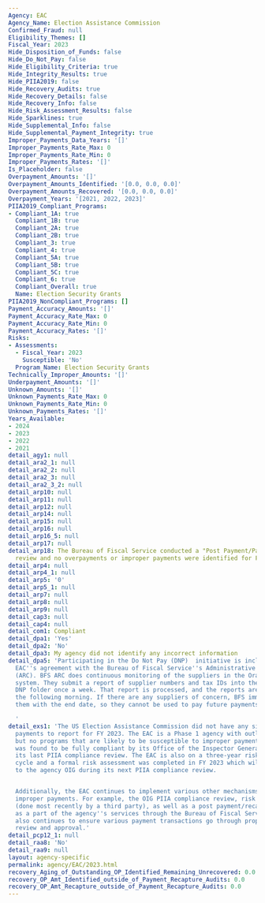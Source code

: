```yaml
---
Agency: EAC
Agency_Name: Election Assistance Commission
Confirmed_Fraud: null
Eligibility_Themes: []
Fiscal_Year: 2023
Hide_Disposition_of_Funds: false
Hide_Do_Not_Pay: false
Hide_Eligibility_Criteria: true
Hide_Integrity_Results: true
Hide_PIIA2019: false
Hide_Recovery_Audits: true
Hide_Recovery_Details: false
Hide_Recovery_Info: false
Hide_Risk_Assessment_Results: false
Hide_Sparklines: true
Hide_Supplemental_Info: false
Hide_Supplemental_Payment_Integrity: true
Improper_Payments_Data_Years: '[]'
Improper_Payments_Rate_Max: 0
Improper_Payments_Rate_Min: 0
Improper_Payments_Rates: '[]'
Is_Placeholder: false
Overpayment_Amounts: '[]'
Overpayment_Amounts_Identified: '[0.0, 0.0, 0.0]'
Overpayment_Amounts_Recovered: '[0.0, 0.0, 0.0]'
Overpayment_Years: '[2021, 2022, 2023]'
PIIA2019_Compliant_Programs:
- Compliant_1A: true
  Compliant_1B: true
  Compliant_2A: true
  Compliant_2B: true
  Compliant_3: true
  Compliant_4: true
  Compliant_5A: true
  Compliant_5B: true
  Compliant_5C: true
  Compliant_6: true
  Compliant_Overall: true
  Name: Election Security Grants
PIIA2019_NonCompliant_Programs: []
Payment_Accuracy_Amounts: '[]'
Payment_Accuracy_Rate_Max: 0
Payment_Accuracy_Rate_Min: 0
Payment_Accuracy_Rates: '[]'
Risks:
- Assessments:
  - Fiscal_Year: 2023
    Susceptible: 'No'
  Program_Name: Election Security Grants
Technically_Improper_Amounts: '[]'
Underpayment_Amounts: '[]'
Unknown_Amounts: '[]'
Unknown_Payments_Rate_Max: 0
Unknown_Payments_Rate_Min: 0
Unknown_Payments_Rates: '[]'
Years_Available:
- 2024
- 2023
- 2022
- 2021
detail_agy1: null
detail_ara2_1: null
detail_ara2_2: null
detail_ara2_3: null
detail_ara2_3_2: null
detail_arp10: null
detail_arp11: null
detail_arp12: null
detail_arp14: null
detail_arp15: null
detail_arp16: null
detail_arp16_5: null
detail_arp17: null
detail_arp18: The Bureau of Fiscal Service conducted a "Post Payment/Payment Recapture"
  review and no overpayments or improper payments were identified for FY 2023.
detail_arp4: null
detail_arp4_1: null
detail_arp5: '0'
detail_arp5_1: null
detail_arp7: null
detail_arp8: null
detail_arp9: null
detail_cap3: null
detail_cap4: null
detail_com1: Compliant
detail_dpa1: 'Yes'
detail_dpa2: 'No'
detail_dpa3: My agency did not identify any incorrect information
detail_dpa5: 'Participating in the Do Not Pay (DNP)  initiative is included in the
  EAC''s agreement with the Bureau of Fiscal Service''s Administrative Resource Center''s
  (ARC). BFS ARC does continuous monitoring of the suppliers in the Oracle financial
  system. They submit a report of supplier numbers and tax IDs into the Federal Reserve
  DNP folder once a week. That report is processed, and the reports are available
  the following morning. If there are any suppliers of concern, BFS immediately deactivates
  them with the end date, so they cannot be used to pay future payments.

  '
detail_exs1: 'The US Election Assistance Commission did not have any significant improper
  payments to report for FY 2023. The EAC is a Phase 1 agency with outlays over $10M,
  but no programs that are likely to be susceptible to improper payments. The EAC
  was found to be fully compliant by its Office of the Inspector General (OIG) in
  its last PIIA compliance review. The EAC is also on a three-year risk assessment
  cycle and a formal risk assessment was completed in FY 2023 which will be provided
  to the agency OIG during its next PIIA compliance review.


  Additionally, the EAC continues to implement various other mechanisms to prevent
  improper payments. For example, the OIG PIIA compliance review, risk assessments
  (done most recently by a third party), as well as a post payment/recapture audit
  as a part of the agency''s services through the Bureau of Fiscal Service. The EAC
  also continues to ensure various payment transactions go through proper layers of
  review and approval.'
detail_pcp12_1: null
detail_raa8: 'No'
detail_raa9: null
layout: agency-specific
permalink: agency/EAC/2023.html
recovery_Aging_of_Outstanding_OP_Identified_Remaining_Unrecovered: 0.0
recovery_OP_Amt_Identified_outside_of_Payment_Recapture_Audits: 0.0
recovery_OP_Amt_Recapture_outside_of_Payment_Recapture_Audits: 0.0
---
```

